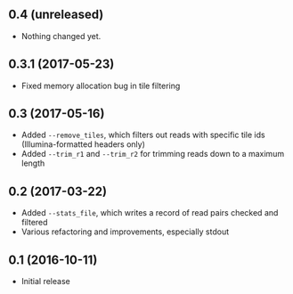
0.4 (unreleased)
----------------
- Nothing changed yet.

0.3.1 (2017-05-23)
------------------
- Fixed memory allocation bug in tile filtering

0.3 (2017-05-16)
----------------
- Added `--remove_tiles`, which filters out reads with specific tile ids (Illumina-formatted headers only)
- Added `--trim_r1` and `--trim_r2` for trimming reads down to a maximum length

0.2 (2017-03-22)
----------------
- Added `--stats_file`, which writes a record of read pairs checked and filtered
- Various refactoring and improvements, especially stdout

0.1 (2016-10-11)
----------------
- Initial release
